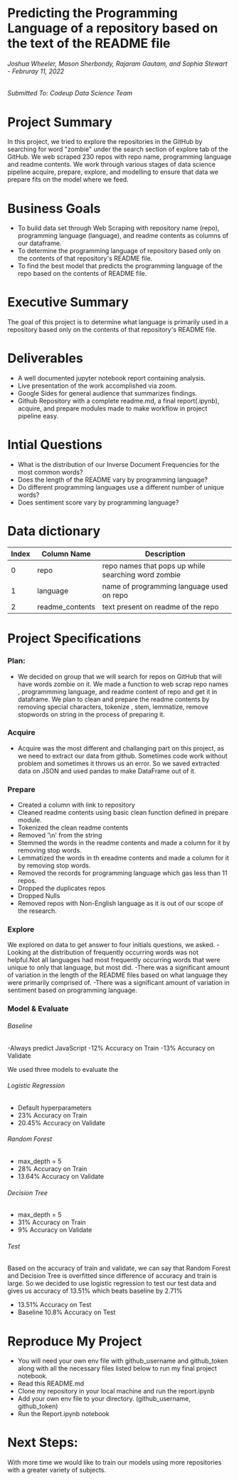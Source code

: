 
# Predicting the Programming Language of a repository based on the text of the README file

###### Joshua Wheeler, Mason Sherbondy, Rajaram Gautam, and Sophia Stewart - Februray 11, 2022 

###### Submitted To: Codeup Data Science Team

# Project Summary
In this project, we tried to explore the repositories in the GitHub by searching for word "zombie" under the search section of explore tab of the GitHub. We web scraped 230 repos with repo name, programming language and readme contents. We work through various stages of data science pipeline acquire, prepare, explore, and modelling to ensure that data we prepare fits on the model where we feed.

# Business Goals
- To build data set through Web Scraping with repository name (repo), programming language (language), and readme contents as columns of our dataframe.
- To determine the programming language of repository based only on the contents of that repository's README file.
- To find the best model that predicts the programming language of the repo based on the contents of README file.


# Executive Summary
The goal of this project is to determine what language is primarily used in a repository based only on the contents of that repository's README file.

# Deliverables

- A well documented jupyter notebook report containing analysis.
- Live presentation of the work accomplished via zoom.
- Google Sides for general audience that summarizes findings.
- Github Repository with a complete readme.md, a final report(.ipynb), acquire, and prepare modules made to make workflow in project pipeline easy.

# Intial Questions
- What is the distribution of our Inverse Document Frequencies for the most common words?
- Does the length of the README vary by programming language?
- Do different programming languages use a different number of unique words?
- Does sentiment score vary by programming language?

# Data dictionary
|Index | Column Name | Description 
|---|---|---|
|0 |  repo                  | repo names that pops up while searching word zombie                                
|1 |  language              | name of programming language used on repo                                
|2 |  readme_contents       | text present on readme of the repo                       
                


# Project Specifications

### Plan:
- We decided on group that we will search for repos on GitHub that will have words zombie on it. We made a function to web scrap repo names , programmming language, and readme content of repo and get it in dataframe. We plan to clean and prepare the readme contents by removing special characters, tokenize , stem, lemmatize, remove stopwords on string in the process of preparing it.

### Acquire
- Acquire was the most different and challanging part on this project, as we need to extract our data from github. Sometimes code work without problem and sometimes it throws us an error. So we saved extracted data on JSON and used pandas to make DataFrame out of it.

### Prepare
- Created a column with link to repository
- Cleaned readme contents using basic clean function defined in prepare module.
- Tokenized the clean readme contents
- Removed '\n' from the string
- Stemmed the words in the readme contents and made a column for it by removing stop words.
- Lemmatized the words in th ereadme contents and made a column for it by removing stop words. 
- Removed the records for programming language which gas less than 11 repos.
- Dropped the duplicates repos
- Dropped Nulls
- Removed repos with Non-English language as it is out of our scope of the research.


### Explore
We explored on data to get answer to four initials questions, we asked.
-Looking at the distribution of frequently occurring words was not helpful.Not all languages had most frequently occurring words that were unique to only that language, but most did.
-There was a significant amount of variation in the length of the README files based on what language they were primarily comprised of.
-There was a significant amount of variation in sentiment based on programming language.

### Model & Evaluate

###### Baseline
-Always predict JavaScript
-12% Accuracy on Train
-13% Accuracy on Validate

We used three models to evaluate the 
###### Logistic Regression
- Default hyperparameters
- 23% Accuracy on Train
- 20.45% Accuracy on Validate

###### Random Forest
- max_depth = 5
- 28% Accuracy on Train
- 13.64% Accuracy on Validate

###### Decision Tree 
- max_depth = 5
- 31% Accuracy on Train
- 9% Accuracy on Validate

###### Test
Based on the accuracy of train and validate, we can say that Random Forest and Decision Tree is overfitted since difference of accuracy and train is large. So we decided to use logistic regression to test our test data and gives us accuracy of 13.51% which beats baseline by 2.71%

- 13.51% Accuracy on Test
- Baseline 10.8% Accuracy on Test

# Reproduce My Project

- You will need your own env file with github_username and github_token along with all the necessary files listed below to run my final project notebook.
- Read this README.md
- Clone my repository in your local machine and run the report.ipynb
- Add your own env file to your directory. (github_username, github_token)
- Run the Report.ipynb notebook

# Next Steps:
With more time we would like to train our models using more repositories with a greater variety of subjects.





